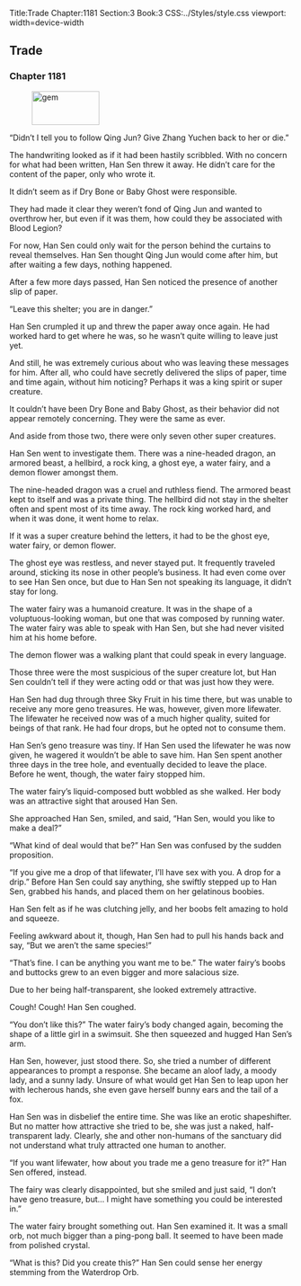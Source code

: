 Title:Trade 
Chapter:1181 
Section:3 
Book:3 
CSS:../Styles/style.css 
viewport: width=device-width
  
## Trade
### Chapter 1181
  
<figure>
	<img src="../Images/gem.gif" alt="gem" id="gem" width="120" height="60" />
</figure>
  

  
“Didn’t I tell you to follow Qing Jun? Give Zhang Yuchen back to her or die.”

The handwriting looked as if it had been hastily scribbled. With no concern for what had been written, Han Sen threw it away. He didn’t care for the content of the paper, only who wrote it.

It didn’t seem as if Dry Bone or Baby Ghost were responsible.

They had made it clear they weren’t fond of Qing Jun and wanted to overthrow her, but even if it was them, how could they be associated with Blood Legion?

For now, Han Sen could only wait for the person behind the curtains to reveal themselves. Han Sen thought Qing Jun would come after him, but after waiting a few days, nothing happened.

After a few more days passed, Han Sen noticed the presence of another slip of paper.

“Leave this shelter; you are in danger.”

Han Sen crumpled it up and threw the paper away once again. He had worked hard to get where he was, so he wasn’t quite willing to leave just yet.

And still, he was extremely curious about who was leaving these messages for him. After all, who could have secretly delivered the slips of paper, time and time again, without him noticing? Perhaps it was a king spirit or super creature.

It couldn’t have been Dry Bone and Baby Ghost, as their behavior did not appear remotely concerning. They were the same as ever.

And aside from those two, there were only seven other super creatures.

Han Sen went to investigate them. There was a nine-headed dragon, an armored beast, a hellbird, a rock king, a ghost eye, a water fairy, and a demon flower amongst them.

The nine-headed dragon was a cruel and ruthless fiend. The armored beast kept to itself and was a private thing. The hellbird did not stay in the shelter often and spent most of its time away. The rock king worked hard, and when it was done, it went home to relax.

If it was a super creature behind the letters, it had to be the ghost eye, water fairy, or demon flower.

The ghost eye was restless, and never stayed put. It frequently traveled around, sticking its nose in other people’s business. It had even come over to see Han Sen once, but due to Han Sen not speaking its language, it didn’t stay for long.

The water fairy was a humanoid creature. It was in the shape of a voluptuous-looking woman, but one that was composed by running water. The water fairy was able to speak with Han Sen, but she had never visited him at his home before.

The demon flower was a walking plant that could speak in every language.

Those three were the most suspicious of the super creature lot, but Han Sen couldn’t tell if they were acting odd or that was just how they were.

Han Sen had dug through three Sky Fruit in his time there, but was unable to receive any more geno treasures. He was, however, given more lifewater. The lifewater he received now was of a much higher quality, suited for beings of that rank. He had four drops, but he opted not to consume them.

Han Sen’s geno treasure was tiny. If Han Sen used the lifewater he was now given, he wagered it wouldn’t be able to save him. Han Sen spent another three days in the tree hole, and eventually decided to leave the place. Before he went, though, the water fairy stopped him.

The water fairy’s liquid-composed butt wobbled as she walked. Her body was an attractive sight that aroused Han Sen.

She approached Han Sen, smiled, and said, “Han Sen, would you like to make a deal?”

“What kind of deal would that be?” Han Sen was confused by the sudden proposition.

“If you give me a drop of that lifewater, I’ll have sex with you. A drop for a drip.” Before Han Sen could say anything, she swiftly stepped up to Han Sen, grabbed his hands, and placed them on her gelatinous boobies.

Han Sen felt as if he was clutching jelly, and her boobs felt amazing to hold and squeeze.

Feeling awkward about it, though, Han Sen had to pull his hands back and say, “But we aren’t the same species!”

“That’s fine. I can be anything you want me to be.” The water fairy’s boobs and buttocks grew to an even bigger and more salacious size.

Due to her being half-transparent, she looked extremely attractive.

Cough! Cough! Han Sen coughed.

“You don’t like this?” The water fairy’s body changed again, becoming the shape of a little girl in a swimsuit. She then squeezed and hugged Han Sen’s arm.

Han Sen, however, just stood there. So, she tried a number of different appearances to prompt a response. She became an aloof lady, a moody lady, and a sunny lady. Unsure of what would get Han Sen to leap upon her with lecherous hands, she even gave herself bunny ears and the tail of a fox.

Han Sen was in disbelief the entire time. She was like an erotic shapeshifter. But no matter how attractive she tried to be, she was just a naked, half-transparent lady. Clearly, she and other non-humans of the sanctuary did not understand what truly attracted one human to another.

“If you want lifewater, how about you trade me a geno treasure for it?” Han Sen offered, instead.

The fairy was clearly disappointed, but she smiled and just said, “I don’t have geno treasure, but… I might have something you could be interested in.”

The water fairy brought something out. Han Sen examined it. It was a small orb, not much bigger than a ping-pong ball. It seemed to have been made from polished crystal.

“What is this? Did you create this?” Han Sen could sense her energy stemming from the Waterdrop Orb.